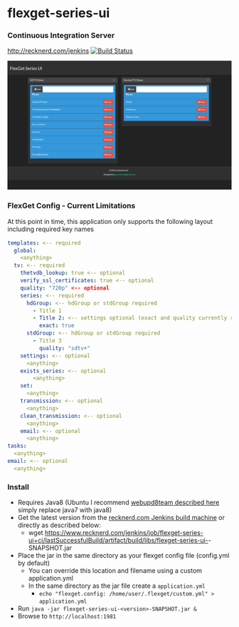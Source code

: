 # flexget-series-ui

### Continuous Integration Server
http://recknerd.com/jenkins [![Build Status](https://recknerd.com/jenkins/job/flexget-series-ui+ci/badge/icon?style=plastic)](https://recknerd.com/jenkins/job/flexget-series-ui+ci)

![flexget-series-ui Welcome](https://github.com/jreckner/flexget-series-ui/raw/master/docs/FlexGetFullScreen.png)

### FlexGet Config - Current Limitations
At this point in time, this application only supports the following layout including required key names

```yml
templates: <-- required
  global:
    <anything>
  tv: <-- required
    thetvdb_lookup: true <-- optional
    verify_ssl_certificates: true <-- optional
    quality: "720p" <-- optional
    series: <-- required
      hdGroup: <-- hdGroup or stdGroup required
        - Title 1
        - Title 2: <-- settings optional (exact and quality currently supported)
          exact: true
      stdGroup: <-- hdGroup or stdGroup required
        - Title 3
          quality: "sdtv+"
    settings: <-- optional
      <anything>
    exists_series: <-- optional
        <anything>
    set:
      <anything>
    transmission: <-- optional
      <anything>
    clean_transmission: <-- optional
      <anything>
    email: <-- optional
      <anything>
tasks:
  <anything>
email: <-- optional
  <anything>
```
### Install
  * Requires Java8 (Ubuntu I recommend [webupd8team described here](http://www.webupd8.org/2012/01/install-oracle-java-jdk-7-in-ubuntu-via.html) simply replace java7 with java8)
  * Get the latest version from the [recknerd.com Jenkins build machine](https://www.recknerd.com/jenkins/job/flexget-series-ui+ci/lastSuccessfulBuild/) or directly as described below:
    * wget https://www.recknerd.com/jenkins/job/flexget-series-ui+ci/lastSuccessfulBuild/artifact/build/libs/flexget-series-ui-<version>-SNAPSHOT.jar
  * Place the jar in the same directory as your flexget config file (config.yml by default)
    * You can override this location and filename using a custom application.yml
    * In the same directory as the jar file create a `application.yml`
      * `echo "flexget.config: /home/user/.flexget/custom.yml" > application.yml`
  * Run `java -jar flexget-series-ui-<version>-SNAPSHOT.jar &`
  * Browse to `http://localhost:1981`
